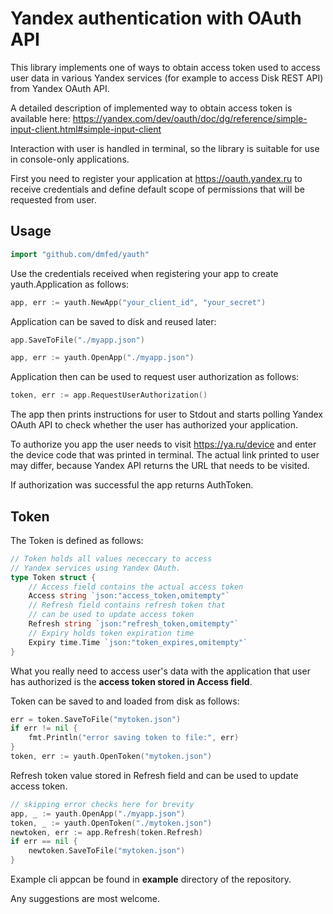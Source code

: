 # Yandex authentication with OAuth API 
This library implements one of ways to obtain access token used to access user data in various Yandex services (for example to access Disk REST API) from Yandex OAuth API.

A detailed description of implemented way to obtain access token is available here: https://yandex.com/dev/oauth/doc/dg/reference/simple-input-client.html#simple-input-client

Interaction with user is handled in terminal, so the library is suitable for use in console-only applications. 

First you need to register your application at https://oauth.yandex.ru to receive credentials and define
default scope of permissions that will be requested from user.

## Usage
```go
import "github.com/dmfed/yauth"
```

Use the credentials received when registering your app to create yauth.Application as follows:

```go
app, err := yauth.NewApp("your_client_id", "your_secret")
```

Application can be saved to disk and reused later:

```go 
app.SaveToFile("./myapp.json")

app, err := yauth.OpenApp("./myapp.json")
```
Application then can be used to request user authorization as follows:

```go
token, err := app.RequestUserAuthorization()
```
The app then prints instructions for user to Stdout and starts polling 
Yandex OAuth API to check whether the user has authorized your application. 

To authorize you app the user needs to visit https://ya.ru/device and enter the device code that was printed in terminal. 
The actual link printed to user may differ, because Yandex API returns the URL that needs to be visited. 

If authorization was successful the app returns AuthToken.

## Token

The Token is defined as follows:

```go
// Token holds all values nececcary to access
// Yandex services using Yandex OAuth.
type Token struct {
	// Access field contains the actual access token
	Access string `json:"access_token,omitempty"`
	// Refresh field contains refresh token that
	// can be used to update access token
	Refresh string `json:"refresh_token,omitempty"`
	// Expiry holds token expiration time
	Expiry time.Time `json:"token_expires,omitempty"`
}

```
What you really need to access user's data with the application that user has authorized is the **access token stored in Access field**.

Token can be saved to and loaded from disk as follows:

```go
err = token.SaveToFile("mytoken.json")
if err != nil {
	fmt.Println("error saving token to file:", err)
}
token, err := yauth.OpenToken("mytoken.json")
```

Refresh token value stored in Refresh field and can be used to update access token.

```go
// skipping error checks here for brevity
app, _ := yauth.OpenApp("./myapp.json")
token, _ := yauth.OpenToken("./mytoken.json")
newtoken, err := app.Refresh(token.Refresh)
if err == nil {
    newtoken.SaveToFile("mytoken.json")
}
```

Example cli appcan be found in **example** directory of the repository.

Any suggestions are most welcome. 

